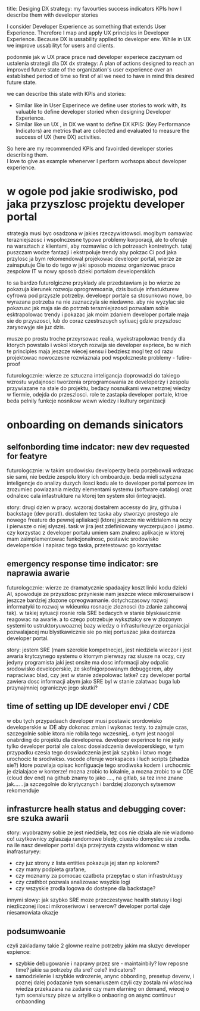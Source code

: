 title: Desiging DX strategy: my favourties success indicators KPIs how I describe them with developer stories

I consider Developer Experience as something that extends User Experience. Therefore I map and apply UX principles in Developer Experience. Because DX is ussability applied to developer env. While in UX we improve ussabilityt for users and clients. 

podonmie jak w UX prace prace nad developer experiece zaczynam od ustalenia strategii dla DX
dx strategy: A plan of actions designed to reach an improved future state of the organization's user experience over an established period of time
so first of all we need to have in mind this desired future state. 

we can describe this state with KPIs and stories: 
- Similar like in User Experinece we define user stories to work with, its valuable to define  developer storied when designing Developer Experience. 
- Similar like un UX , in DX we want to define DX KPIS: (Key Performance Indicators) are metrics that are collected and evaluated to measure the success of UX (here DX) activities.

So here are my recommended KPIs and favoirded developer stories describing them.  
I love to give as example whenerver I perform worhsops about developer experience.

# w ogole pod jakie srodiwisko, pod jaka przyszlosc projektu developer portal
strategia musi byc osadzona w jakies rzeczywistowsci. moglbym oamawiac terazniejszosc i wspolnczesne typowe problemy korporacji, ale to oferuje na warsztach z klientami, aby rozmawiac o ich potrzeach kontretnych. tutaj puszczam wodze fantazji i ekstrpoluje trendy aby pokzac Ci pod jaka przylosc ja bym rekomendowal projekowac developer portal, wierze ze zainsputuje Cie to do tego w jaki sposob mozesz organizowac prace zespolow IT w nowy sposob dzieki portalom developerskich 

to sa bardzo futurolgiczne przyklady ale przedstawiam je bo wierze ze pokazuja kierunek rozwoju oprogrwmoania,  dzis buduje infastukturew cyfrowa pod przyszle potrzeby. develoepr portale sa stosunkowo nowe, bo wyrazana potrzeba na nie zaznaczyla sie niedawno. aby nie wyzylac sie pokazuac jak maja sie do potrzeb terazniejszosci pozwalam sobie esktrapolowac trendy i pokazac jak moim zdaniem developer portale maja sie do przyszosci, lub do coraz czestrszuych sytiuacj gdzie przyszlosc zarysowyje sie juz dzis. 

musze po prostu troche przeyrsowac realia, wyekstrapolowac trendy dla ktorych powstalo i wokol ktorych rozwija sie developer expriece, bo w nich te principles maja jeszcze wiecej sensu i bedziesz mogl tez od razu projektowac nowoczesne rozwiaznaia pod wspolczneste problemy - futire-proof

futurologcznie:  wierze ze sztuczna inteligancja doprowadzi do takiego wzrostu wydajnosci tworzenia orprogramowania ze developerzy i zespolu przywiazane na stale do projektu, bedacy nosnuikami wewnetrznej wiedzy w fiermie, odejda do przeszlosci. role te zastapia developer portale, ktroe beda pelnily funkcje nosnikow wewn wiedzy i kultury organizacji

# onboarding on demands sinicators

## selfonbording time indcator: new dev requested for featyre
futurologcznie: w takim srodowisku developerzy beda porzebowali wdrazac sie sami, nie bedzie zespolu ktory ich omboarduje. beda mieli sztyczna inteligencje do analizy duzych ilosci kodu ale to developer portal pomoze im zrozumiec powiazania miedzy elementami systemu (software catalog) oraz odnalexc cala infastrukture na ktorej ten system stoi (integracje). 

story: drugi dzien w pracy. wczoraj dostalrem accessy do jiry, githuba i backstage (dev poratl). dostalem tez taska aby stworzyc prostego ale nowego freature do pewnej apliakacji (ktorej jeszcze nie widzialem na oczy i pierwsze o niej slysze). task w jira jest zdefiniowany wyczerpujaco i jasmo. czy korzystac z developer portalu umiem sam znalexc aplikacje w ktorej mam zaimplementowac funkcjonalnosc, postawic srodowisko developerskie i napisac tego taska, przetestowac go korzystac

## emergency response time indicator: sre naprawia awarie
futurologcznie: wierze ze dramatycznie spadaajcy koszt liniki kodu dzieki AI, spowoduje ze przyszlosc przyniesie nam jeszcze wiece mikroserwisow i jeszcze bardziej zlozone opreogwamanie. dotychczasowy rozwoj informatyki to rozwoj w wkieunku rosnacje zloznosci (to zdanie zahcowaj tak). w takiej sytuacji rosnie rola SRE bedacych w stanie blyskawicznie reagowac na awarie. a to czego potrzebuje wyksztalcy sre w zlozonym systemi to ustruktoryuwoaznej bazy wiedzy o infrasturkeuyrze organiacjai pozwalajacej mu blystkawicznie sie po niej portuszac jaka dostarcza developer portal.

story: jestem SRE (mam szerokie kompetnecje), jest niedziela wieczor i jest awaria krytczynego systemu o ktorrym pierwszy raz slusze na oczy, czy jedyny programista jaki jest onsite ma dosc informacji aby odpalic srodowisko developerskie, ze skofnigorpowanym debuggerem, aby napraciwac blad, czy jest w stanie zdepolowac latke? czy developer portal zawiera dosc informacji abym jako SRE byl w stanie zalatwac buga lub przynajmniej ograniczyc jego skutki? 

## time of setting up IDE developer envi / CDE

w obu tych przypadaach developer musi postawic srordowisko developerskie w IDE aby dokonac  zmian i wykonac testy. to zajmuje czas, szczegolnie sobie ktora nie robila tego wczesniej,. o tym jest naogol onabrding do projektu dla developerea. developer experince to nie jesty tylko developer portal ale calosc doseiadczenia developerskiego, w tym przypadku czesia tego doswiadczenia jest jak szybko i latwo moge urochocic te srodiwkso. vscode oferuje workspaces i luch scripts (zhadza sie?) ktore pozwlaja opisac konfiguacje tego srodiwska kodem i urchocmic je dzialajace w konterze! mozna zrobic to lokalnie, a mozna zrobic to w CDE (cloud dev end) na github znamy to jako ...., na gitlab, sa tez inne znane jak.... . ja szczegolnie do krytycznych i bardziej zlozonych sytsemow rekomenduje 


## infrasturcre healh status and debugging cover: sre szuka awarii

story: wyobrazmy sobie ze jest niedziela, tez cos nie dziala ale nie wiadomo co! uzytkownicy zglaszaja randomowe bledy, ciuezko domyslec sie zrodla. na ile nasz developer portal daja przejrzysta czysta widomosc w stan inafrasturyey: 
- czy juz strony z lista entities pokazuja jej stan np kolorem? 
- czy mamy podpieta grafane, 
- czy moznamy za pomocac czatbota przepytac o stan infrastruktuyy
- czy czathbot pozwala analizowac wsyzkie logi
- czy wszyskie zrodla logowa do dostepne dla backstage?

innymi slowy: jak szybko SRE moze przeczestywac health statusy i logi niezliczonej ilosci mikroseriwow i serwerow?
developer portal daje niesamowiata okazje 

## podsumwoanie 
czyli zakladamy takie 2 glowne realne potrzeby jakim ma sluzyc developer expience:
- szybkie debugowanie i naprawy przez sre - maintainbily? low reposne time? jakie sa potrzeby dla sre? cele? indicators?
- samodzielenie i szybkie wdrozenie, anync obbording, presetup devenv, i poznej dalej podazanie tym scenariuszem czyli czy zostala mi wlasciwa wiedza przekazana na zadanie czy mam elarning on demand,  wiecej o tym scenaiurszy pisze w artylike o onbaoring on async continuur onbaonding